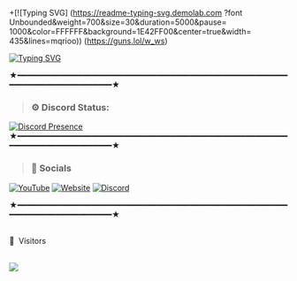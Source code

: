+[![Typing SVG] (https://readme-typing-svg.demolab.com ?font Unbounded&weight=700&size=30&duration=5000&pause= 1000&color=FFFFFF&background=1E42FF00&center=true&width= 435&lines=mqrioo)) (https://guns.lol/w_ws)

[![Typing
SVG](https://readme-typing-svg.demolab.com?font=Unbounded&weight=700&pause=1000&color=FFFFFF&background=1E42FF00&center=true&width=435&lines=Github.com%2FDEVmqrio)](https://guns.lol/w_ws)

★━━━━━━━━━━━━━━━━━━━━━━━━━━━━━━━━━━━━━━━━━━━━━━━━━━━━━━━━━━━━━━━━━━━━━━━━━━━━━━━━★


> ### ⚙️ Discord Status: 

[![Discord Presence](https://lanyard.cnrad.dev/api/627411222056271894?showDisplayName=true&hideStatus=false&theme=dark&bg=000000&borderRadius=10px&ignoreAppId=627411222056271894)](https://discord.com/users/627411222056271894)
★━━━━━━━━━━━━━━━━━━━━━━━━━━━━━━━━━━━━━━━━━━━━━━━━━━━━━━━━━━━━━━━━━━━━━━━━━━━━━━━━★
 > ### 🎈 Socials 
 
   [![YouTube](https://img.shields.io/badge/YouTube-red?style=for-the-badge&logo=youtube&logoColor=white)](https://www.youtube.com/channel/@mqrioSTW)
   [![Website](https://img.shields.io/badge/website-000000?style=for-the-badge&logo=About.me&logoColor=white)](https://guns.lol/w_ws)
   [![Discord](https://img.shields.io/badge/-Discord-7289DA?style=for-the-badge&logo=discord&logoColor=white)](https://discord.com/users/627411222056271894) 
 
 ★━━━━━━━━━━━━━━━━━━━━━━━━━━━━━━━━━━━━━━━━━━━━━━━━━━━━━━━━━━━━━━━━━━━━━━━━━━━━━━━━★
   <br><br>
<p>👀 &nbsp;Visitors</p>
 <br>
<img align="left" src="https://profile-counter.glitch.me/axxelet/count.svg" />
